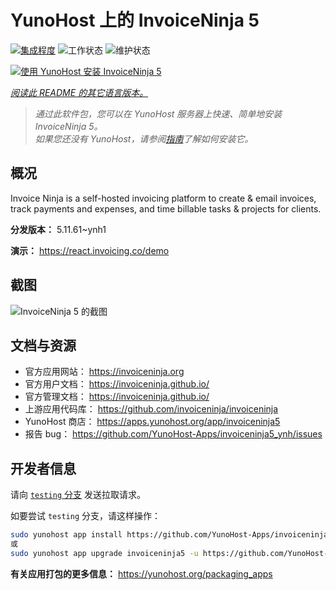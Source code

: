 <!--
注意：此 README 由 <https://github.com/YunoHost/apps/tree/master/tools/readme_generator> 自动生成
请勿手动编辑。
-->

# YunoHost 上的 InvoiceNinja 5

[![集成程度](https://apps.yunohost.org/badge/integration/invoiceninja5)](https://ci-apps.yunohost.org/ci/apps/invoiceninja5/)
![工作状态](https://apps.yunohost.org/badge/state/invoiceninja5)
![维护状态](https://apps.yunohost.org/badge/maintained/invoiceninja5)

[![使用 YunoHost 安装 InvoiceNinja 5](https://install-app.yunohost.org/install-with-yunohost.svg)](https://install-app.yunohost.org/?app=invoiceninja5)

*[阅读此 README 的其它语言版本。](./ALL_README.md)*

> *通过此软件包，您可以在 YunoHost 服务器上快速、简单地安装 InvoiceNinja 5。*  
> *如果您还没有 YunoHost，请参阅[指南](https://yunohost.org/install)了解如何安装它。*

## 概况

Invoice Ninja is a self-hosted invoicing platform to create & email invoices, track payments and expenses, and time billable tasks & projects for clients.


**分发版本：** 5.11.61~ynh1

**演示：** <https://react.invoicing.co/demo>

## 截图

![InvoiceNinja 5 的截图](./doc/screenshots/Create-Invoices-in-Seconds.png)

## 文档与资源

- 官方应用网站： <https://invoiceninja.org>
- 官方用户文档： <https://invoiceninja.github.io/>
- 官方管理文档： <https://invoiceninja.github.io/>
- 上游应用代码库： <https://github.com/invoiceninja/invoiceninja>
- YunoHost 商店： <https://apps.yunohost.org/app/invoiceninja5>
- 报告 bug： <https://github.com/YunoHost-Apps/invoiceninja5_ynh/issues>

## 开发者信息

请向 [`testing` 分支](https://github.com/YunoHost-Apps/invoiceninja5_ynh/tree/testing) 发送拉取请求。

如要尝试 `testing` 分支，请这样操作：

```bash
sudo yunohost app install https://github.com/YunoHost-Apps/invoiceninja5_ynh/tree/testing --debug
或
sudo yunohost app upgrade invoiceninja5 -u https://github.com/YunoHost-Apps/invoiceninja5_ynh/tree/testing --debug
```

**有关应用打包的更多信息：** <https://yunohost.org/packaging_apps>
